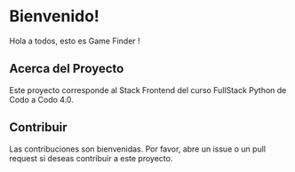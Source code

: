 # Bienvenido!
Hola a todos, esto es Game Finder !

## Acerca del Proyecto

Este proyecto corresponde al Stack Frontend del curso FullStack Python de Codo a Codo 4.0.

## Contribuir

Las contribuciones son bienvenidas. Por favor, abre un issue o un pull request si deseas contribuir a este proyecto.

